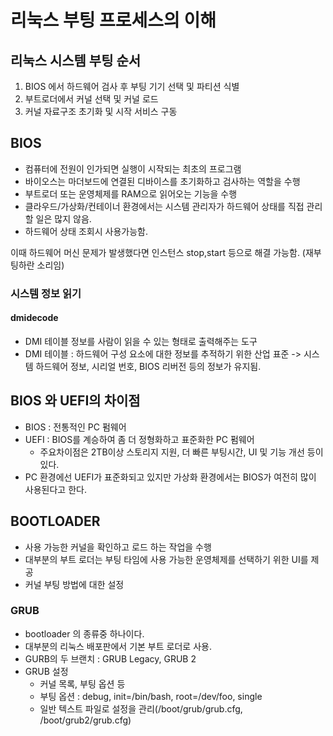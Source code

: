 # 리눅스 부팅 프로세스의 이해
## 리눅스 시스템 부팅 순서
1. BIOS 에서 하드웨어 검사 후 부팅 기기 선택 및 파티션 식별
2. 부트로더에서 커널 선택 및 커널 로드
3. 커널 자료구조 초기화 및 시작 서비스 구동

## BIOS
- 컴퓨터에 전원이 인가되면 실행이 시작되는 최초의 프로그램
- 바이오스는 마더보드에 연결된 디바이스를 초기화하고 검사하는 역할을 수행
- 부트로더 또는 운영체제를 RAM으로 읽어오는 기능을 수행
- 클라우드/가상화/컨테이너 환경에서는 시스템 관리자가 하드웨어 상태를 직접 관리할 일은 많지 않음.
- 하드웨어 상태 조회시 사용가능함.

이때 하드웨어 머신 문제가 발생했다면 인스턴스 stop,start 등으로 해결 가능함. (재부팅하란 소리임)

### 시스템 정보 읽기
#### dmidecode
- DMI 테이블 정보를 사람이 읽을 수 있는 형태로 출력해주는 도구
- DMI 테이블 : 하드웨어 구성 요소에 대한 정보를 추적하기 위한 산업 표준 -> 시스템 하드웨어 정보, 시리얼 번호, BIOS 리버전 등의 정보가 유지됨.

## BIOS 와 UEFI의 차이점
- BIOS : 전통적인 PC 펌웨어
- UEFI : BIOS를 계승하여 좀 더 정형화하고 표준화한 PC 펌웨어
  - 주요차이점은 2TB이상 스토리지 지원, 더 빠른 부팅시간, UI 및 기능 개선 등이 있다.
- PC 환경에선 UEFI가 표준화되고 있지만 가상화 환경에서는 BIOS가 여전히 많이 사용된다고 한다.

## BOOTLOADER
- 사용 가능한 커널을 확인하고 로드 하는 작업을 수행
- 대부분의 부트 로더는 부팅 타임에 사용 가능한 운영체제를 선택하기 위한 UI를 제공
- 커널 부팅 방법에 대한 설정

### GRUB
- bootloader 의 종류중 하나이다.
- 대부분의 리눅스 배포판에서 기본 부트 로더로 사용.
- GURB의 두 브랜치 : GRUB Legacy, GRUB 2
- GRUB 설정
  - 커널 목록, 부팅 옵션 등
  - 부팅 옵션 : debug, init=/bin/bash, root=/dev/foo, single
  - 일반 텍스트 파일로 설정을 관리(/boot/grub/grub.cfg, /boot/grub2/grub.cfg)
